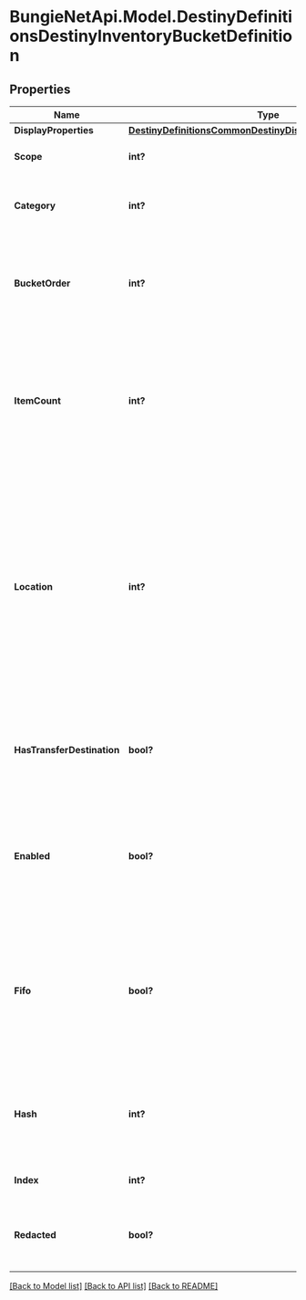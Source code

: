 # BungieNetApi.Model.DestinyDefinitionsDestinyInventoryBucketDefinition
## Properties

Name | Type | Description | Notes
------------ | ------------- | ------------- | -------------
**DisplayProperties** | [**DestinyDefinitionsCommonDestinyDisplayPropertiesDefinition**](DestinyDefinitionsCommonDestinyDisplayPropertiesDefinition.md) |  | [optional] 
**Scope** | **int?** | Where the bucket is found. 0 &#x3D; Character, 1 &#x3D; Account | [optional] 
**Category** | **int?** | An enum value for what items can be found in the bucket. See the BucketCategory enum for more details. | [optional] 
**BucketOrder** | **int?** | Use this property to provide a quick-and-dirty recommended ordering for buckets in the UI. Most UIs will likely want to forsake this for something more custom and manual. | [optional] 
**ItemCount** | **int?** | The maximum # of item \&quot;slots\&quot; in a bucket. A slot is a given combination of item + quantity.  For instance, a Weapon will always take up a single slot, and always have a quantity of 1. But a material could take up only a single slot with hundreds of quantity. | [optional] 
**Location** | **int?** | Sometimes, inventory buckets represent conceptual \&quot;locations\&quot; in the game that might not be expected. This value indicates the conceptual location of the bucket, regardless of where it is actually contained on the character/account.   See ItemLocation for details.   Note that location includes the Vault and the Postmaster (both of whom being just inventory buckets with additional actions that can be performed on them through a Vendor) | [optional] 
**HasTransferDestination** | **bool?** | If TRUE, there is at least one Vendor that can transfer items to/from this bucket. See the DestinyVendorDefinition&#39;s acceptedItems property for more information on how transferring works. | [optional] 
**Enabled** | **bool?** | If True, this bucket is enabled. Disabled buckets may include buckets that were included for test purposes, or that were going to be used but then were abandoned but never removed from content *cough*. | [optional] 
**Fifo** | **bool?** | if a FIFO bucket fills up, it will delete the oldest item from said bucket when a new item tries to be added to it. If this is FALSE, the bucket will not allow new items to be placed in it until room is made by the user manually deleting items from it. You can see an example of this with the Postmaster&#39;s bucket. | [optional] 
**Hash** | **int?** | The unique identifier for this entity. Guaranteed to be unique for the type of entity, but not globally.  When entities refer to each other in Destiny content, it is this hash that they are referring to. | [optional] 
**Index** | **int?** | The index of the entity as it was found in the investment tables. | [optional] 
**Redacted** | **bool?** | If this is true, then there is an entity with this identifier/type combination, but BNet is not yet allowed to show it. Sorry! | [optional] 

[[Back to Model list]](../README.md#documentation-for-models) [[Back to API list]](../README.md#documentation-for-api-endpoints) [[Back to README]](../README.md)

